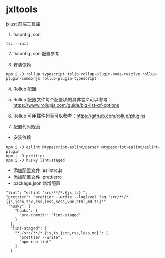 # jxltools

jxlust 前端工具库

1. tsconfig.json

```
tsc --init
```

2. tsconfig.json 配置参考

3. 安装依赖

```
npm i -D rollup typescript tslib rollup-plugin-node-resolve rollup-plugin-commonjs rollup-plugin-typescript
```

4. Rollup 配置
1. Rollup 配置文件每个配置项的具体含义可以参考：<https://www.rollupjs.com/guide/big-list-of-options>
1. Rollup 可用插件列表可以参考：<https://github.com/rollup/plugins>

1. 配置代码规范

- 安装依赖

```
npm i -D eslint @typescript-eslint/parser @typescript-eslint/eslint-plugin
npm i -D prettier
npm i -D husky lint-staged
```

- 添加配置文件 .eslintrc.js
- 添加配置文件 .prettierrc
- package.json 新增配置

```
"lint": "eslint 'src/**/*.{js,ts}'",
"prettier": "prettier --write --loglevel log 'src/**/*.{js,json,tsx,css,less,scss,vue,html,md,ts}'"
 "husky": {
    "hooks": {
      "pre-commit": "lint-staged"
    }
  },
  "lint-staged": {
    "*./src/**/*.{js,ts,json,css,less,md}": [
      "prettier --write",
      "npm run lint"
    ]
  }
```
